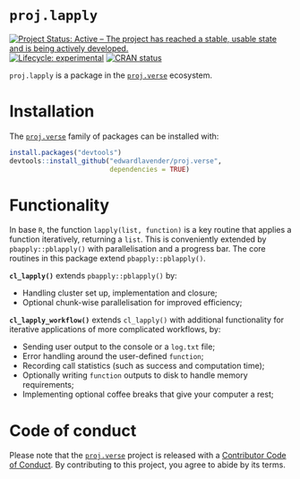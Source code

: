 
# `proj.lapply`

[![Project Status: Active – The project has reached a stable, usable
state and is being actively
developed.](https://www.repostatus.org/badges/latest/active.svg)](https://www.repostatus.org/#active)
[![Lifecycle:
experimental](https://img.shields.io/badge/lifecycle-experimental-orange.svg)](https://lifecycle.r-lib.org/articles/stages.html#experimental)
[![CRAN
status](https://www.r-pkg.org/badges/version/patter)](https://CRAN.R-project.org/package=patter)

`proj.lapply` is a package in the
[`proj.verse`](https://github.com/edwardlavender/proj.verse) ecosystem.

# Installation

The [`proj.verse`](https://github.com/edwardlavender/proj.verse) family
of packages can be installed with:

``` r
install.packages("devtools")
devtools::install_github("edwardlavender/proj.verse", 
                         dependencies = TRUE)
```

# Functionality

In base `R`, the function `lapply(list, function)` is a key routine that
applies a function iteratively, returning a `list`. This is conveniently
extended by `pbapply::pblapply()` with parallelisation and a progress
bar. The core routines in this package extend `pbapply::pblapply()`.

**`cl_lapply()`** extends `pbapply::pblapply()` by:

- Handling cluster set up, implementation and closure;
- Optional chunk-wise parallelisation for improved efficiency;

**`cl_lapply_workflow()`** extends `cl_lapply()` with additional
functionality for iterative applications of more complicated workflows,
by:

- Sending user output to the console or a `log.txt` file;
- Error handling around the user-defined `function`;
- Recording call statistics (such as success and computation time);
- Optionally writing `function` outputs to disk to handle memory
  requirements;
- Implementing optional coffee breaks that give your computer a rest;

# Code of conduct

Please note that the
[`proj.verse`](https://github.com/edwardlavender/proj.verse) project is
released with a [Contributor Code of
Conduct](https://contributor-covenant.org/version/2/1/CODE_OF_CONDUCT.html).
By contributing to this project, you agree to abide by its terms.
